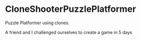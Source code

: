 # CloneShooterPuzzlePlatformer

Puzzle Platformer using clones.

A friend and I challenged ourselves to create a game in 5 days
